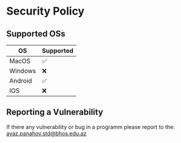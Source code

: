 # Security Policy

## Supported OSs

| OS      | Supported          |
| ------- | ------------------ |
| MacOS   | :white_check_mark: |
| Windows | :x:                |
| Android | :white_check_mark: |
| IOS     | :x:                |

## Reporting a Vulnerability

If there any vulnerability or bug in a programm please report to the: [ayaz.panahov.std@bhos.edu.az](mailto:ayaz.panahov.std@bhos.edu.az)
